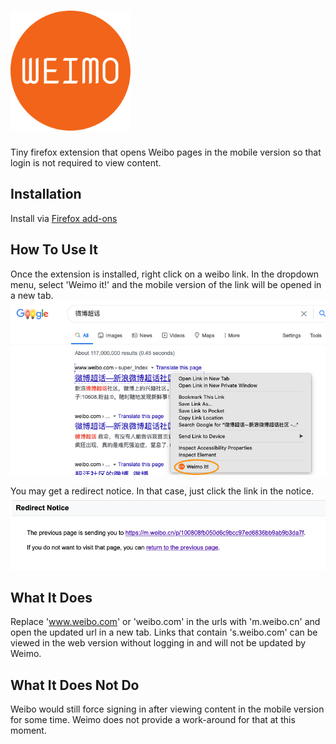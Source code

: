 # ![weimo](icons/icon192.png)
Tiny firefox extension that opens Weibo pages in the mobile version so that login is not required to view content.

## Installation
Install via [Firefox add-ons](https://addons.mozilla.org/en-US/firefox/addon/weimo/)

## How To Use It
Once the extension is installed, right click on a weibo link. In the dropdown menu, 
select 'Weimo it!' and the mobile version of the link will be opened in a new tab.
![demo1](docs/demo1.png)

You may get a redirect notice. In that case, just click the link in the notice. 
![demo2](docs/demo2.png)

## What It Does
Replace 'www.weibo.com' or 'weibo.com' in the urls with 'm.weibo.cn' and open the updated url in a new tab. 
Links that contain 's.weibo.com' can be viewed in the web version without logging in and will not be updated by Weimo. 

## What It Does Not Do
Weibo would still force signing in after viewing content in the mobile version for some time. Weimo does not provide a work-around for that at this moment.